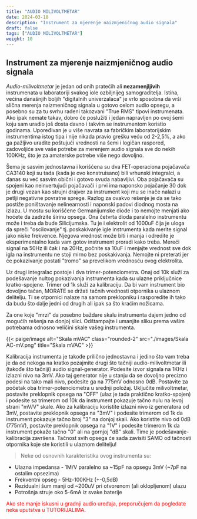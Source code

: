 ```yaml
---
title: "AUDIO MILIVOLTMETAR"
date: 2024-03-18
description: "Instrument za mjerenje naizmjeničnog audio signala"
draft: false
tags: ["AUDIO MILIVOLTMETAR"]
weight: 10
---
```

## Instrument za mjerenje naizmjeničnog audio signala

*Audio-milivoltmetar* je jedan od onih pratećih ali **nezamenjljivih** instrumenata u laboratoriji svakog iole ozbiljnijeg samograditelja. Istina, većina današnjih boljih "digitalnih univerzalaca" je vrlo sposobna da vrši slična merenja naizmeničnog signala u gotovo celom audio opsegu, a posebno su za tu svrhu rađeni takozvani "True RMS" tipovi instrumenata. Ako ipak nemate takav, dobro će poslužiti i jedan napravljen po ovoj šemi koju sam uradio još dosta davno i takvim se instrumentom koristio godinama. Upoređivan je u više navrata sa fabričkim laboratorijskim instrumentima istog tipa i nije nikada pravio grešku veću od 2-2,5%, a ako ga pažljivo uradite poštujući vrednosti na šemi i logičan raspored, zadovoljiće sve vaše potrebe za merenjem audio signala sve do nekih 100KHz, što je za amaterske potrebe više nego dovoljno.

Šema je sasvim jednostavna i korišćena su dva FET-operaciona pojačavača CA3140 koji su tada (kada je ovo konstruisano) bili vrhunski integralci, a danas su već sasvim obični i gotovo svuda nabavljivi. Oba pojačavača su spojeni kao neinvertujući pojačavači i prvi ima naponsko pojačanje 30 dok je drugi vezan kao strujni drajver za instrument koji mu se inače nalazi u petlji negativne povratne sprege. Razlog za ovakvo rešenje je da se tako postiže poništavanje nelinearnosti i naponski padovi diodnog mosta na izlazu. U mostu su korišćene Germanijumske diode i to nemojte menjati ako hoćete da zadrzite širinu opsega. Ona četvrta dioda paralelno instrumentu može i treba da bude Silicijumska. Tu je i elektrolit od 1000uF čija je uloga da spreči "oscilovanje" tj. poskakivanje igle instrumenta kada merite signal jako niske frekvence. Njegova vrednost može biti i manja i odredite je eksperimentalno kada vam gotov instrument proradi kako treba. Mereći signal na 50Hz ili čak i na 20Hz, počnite sa 10uF i menjajte vrednost sve dok igla na instrumentu ne stoji mirno bez poskakivanja. Nemojte ni preterati jer će pokazivanje postati "tromo" sa prevelikom vrednosću ovog elektrolita.

Uz drugi integralac postoje i dva trimer-potenciometra. Onaj od 10k služi za podešavanje nultog pokazivanja instrumenta kada su ulazne priključnice kratko-spojene. Trimer od 1k služi za kalibraciju. Da bi vam instrument bio dovoljno tačan, MORATE se držati tačnih vrednosti otpornika u ulaznom delitelju. Ti se otpornici nalaze na samom preklopniku i rasporedite ih tako da budu što dalje jedni od drugih ali ipak sa što kraćim nožicama.

Za one koje "mrzi" da posebno baždare skalu instrumenta dajem jedno od mogućih rešenja na donjoj slici. Odštampajte i umanjite sliku prema vašim potrebama odnosno veličini skale vašeg instrumenta.

<p>{{< paige/image alt="Skala mVAC" class="rounded-2" src="./images/Skala AC-mV.png" title="Skala mVAC" >}}</p>

Kalibracija instrumenta je takođe prilično jednostavna i jedino što vam treba je da od nekoga na kratko pozajmite drugi što tačniji audio-milivoltmetar ili (takođe što tačniji) audio signal-generator. Podesite izvor signala na 1KHz i izlazni nivo na 3mV. Ako taj generator nije u stanju da se dovoljno precizno podesi na tako mali nivo, podesite ga na 775mV odnosno 0dB. Postavite za početak oba trimer-potenciometra u srednji položaj. Uključite milivoltmetar, postavite preklopnik opsega na "OFF" (ulaz je tada praktično kratko-spojen) i podesite sa trimerom od 10k da instrument pokazuje tačno nulu na levoj strani "mV/V" skale. Ako za kalibraciju koristite izlazni nivo iz generatora od 3mV, postavite preklopnik opsega na "3mV" i podesite trimerom od 1k da instrument pokazuje tačno broj "3" na donjoj skali. Ako koristite nivo od 0dB (775mV), postavite preklopnik opsega na "1V" i podesite trimerom 1k da instrument pokaže tačno "0" ali na gornjoj "dB" skali. Time je podešavanje-kalibracija završena. Tačnost svih opsega će sada zavisiti SAMO od tačnosti otpornika koje ste koristili u ulaznom delitelju!

> Neke od osnovnih karakteristika ovog instrumenta su:
- Ulazna impedansa - 1M/V paralelno sa ~15pF na opsegu 3mV (~7pF na ostalim opsezima)
- Frekventni opseg - 5Hz-100KHz (+-0,5dB)
- Rezidualni šum manji od ~200uV pri otvorenom (ali oklopljenom) ulazu
- Potrošnja struje oko 5-6mA iz svake baterije

<p style="color: red;" class="text-center">Ako ste manje iskusni u gradnji audio uređaja, preporučujem da pogledate neka uputstva u TUTORIJALIMA.</p>
